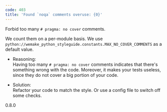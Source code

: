 ```yaml
---
code: 403
title: 'Found `noqa` comments overuse: {0}'
---
```


Forbid too many `# pragma: no cover` comments.

We count them on a per-module basis. We use
`python://wemake_python_styleguide.constants.MAX_NO_COVER_COMMENTS` as a
default value.

  - Reasoning:  
    Having too many `# pragma: no cover` comments indicates that there's
    something wrong with the code. Moreover, it makes your tests
    useless, since they do not cover a big portion of your code.

  - Solution:  
    Refactor your code to match the style. Or use a config file to
    switch off some checks.

<div class="versionadded">

0.8.0

</div>